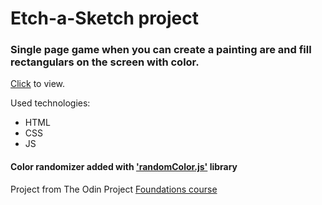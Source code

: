 # Etch-a-Sketch project

### Single page game when you can create a painting are and fill rectangulars on the screen with color.

[Click](https://ginger-owl.github.io/odin-etch-a-sketch/) to view.

Used technologies:
* HTML
* CSS
* JS

#### Color randomizer added with ['randomColor.js'](https://github.com/davidmerfield/randomColor) library

Project from The Odin Project [Foundations course](https://www.theodinproject.com/paths/foundations/courses/foundations)
